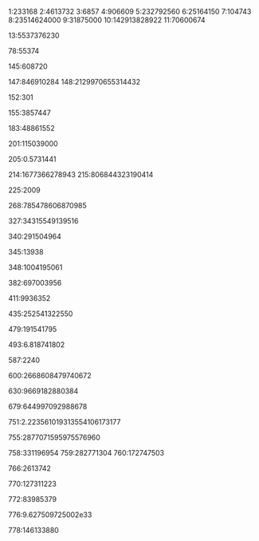 1:233168
2:4613732
3:6857
4:906609
5:232792560
6:25164150
7:104743
8:23514624000
9:31875000
10:142913828922
11:70600674

13:5537376230
































































78:55374


































































145:608720

147:846910284
148:2129970655314432



152:301


155:3857447



























183:48861552

















201:115039000



205:0.5731441








214:1677366278943
215:806844323190414









225:2009










































268:785478606870985


























































327:34315549139516












340:291504964




345:13938


348:1004195061

































382:697003956




























411:9936352























435:252541322550











































479:191541795













493:6.818741802





























































































587:2240












600:2668608479740672





























630:9669182880384
















































679:644997092988678







































































751:2.223561019313554106173177



755:2877071595975576960


758:331196954
759:282771304
760:172747503





766:2613742



770:127311223

772:83985379



776:9.627509725002e33

778:146133880

